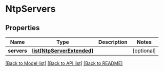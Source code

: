 # NtpServers

## Properties
Name | Type | Description | Notes
------------ | ------------- | ------------- | -------------
**servers** | [**list[NtpServerExtended]**](NtpServerExtended.md) |  | [optional] 

[[Back to Model list]](../README.md#documentation-for-models) [[Back to API list]](../README.md#documentation-for-api-endpoints) [[Back to README]](../README.md)


